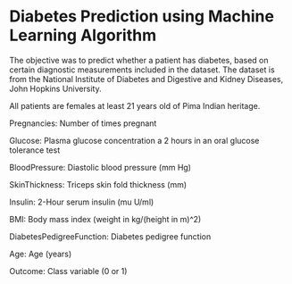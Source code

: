 # Diabetes Prediction using Machine Learning Algorithm
The objective was to predict whether a patient has diabetes, based on certain diagnostic
measurements included in the dataset. 
The dataset is from the National Institute of Diabetes and Digestive and Kidney Diseases, John Hopkins University.   

All patients are females at least 21 years old of Pima Indian heritage.    



Pregnancies: Number of times pregnant   

Glucose: Plasma glucose concentration a 2 hours in an oral glucose tolerance test    

BloodPressure: Diastolic blood pressure (mm Hg)    

SkinThickness: Triceps skin fold thickness (mm)    

Insulin: 2-Hour serum insulin (mu U/ml)    

BMI: Body mass index (weight in kg/(height in m)^2)    

DiabetesPedigreeFunction: Diabetes pedigree function    

Age: Age (years)     

Outcome: Class variable (0 or 1)     

